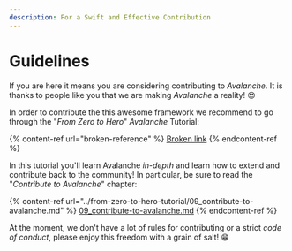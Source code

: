 ```yaml
---
description: For a Swift and Effective Contribution
---
```


# Guidelines

If you are here it means you are considering contributing to _Avalanche_. It is thanks to people like you that we are making _Avalanche_ a reality! 😍

In order to contribute the this awesome framework we recommend to go through the "_From Zero to Hero_" _Avalanche_ Tutorial:

{% content-ref url="broken-reference" %}
[Broken link](broken-reference)
{% endcontent-ref %}

In this tutorial you'll learn Avalanche _in-depth_ and learn how to extend and contribute back to the community! In particular, be sure to read the "_Contribute to Avalanche_" chapter:

{% content-ref url="../from-zero-to-hero-tutorial/09_contribute-to-avalanche.md" %}
[09\_contribute-to-avalanche.md](../from-zero-to-hero-tutorial/09\_contribute-to-avalanche.md)
{% endcontent-ref %}

At the moment, we don't have a lot of rules for contributing or a strict _code of conduct_, please enjoy this freedom with a grain of salt! 😁
